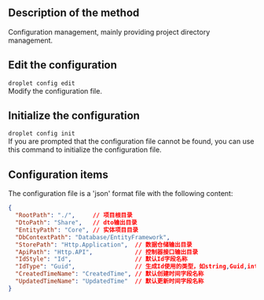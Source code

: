 ## Description of the method
Configuration management, mainly providing project directory management.

## Edit the configuration
`droplet config edit`  
Modify the configuration file.

## Initialize the configuration
`droplet config init`  
If you are prompted that the configuration file cannot be found, you can use this command to initialize the configuration file.

## Configuration items
The configuration file is a 'json' format file with the following content:
```json
{
  "RootPath": "./",     // 项目根目录
  "DtoPath": "Share",   // dto输出目录
  "EntityPath": "Core", // 实体项目目录
  "DbContextPath": "Database/EntityFramework",
  "StorePath": "Http.Application",  // 数据仓储输出目录
  "ApiPath": "Http.API",            // 控制器接口输出目录
  "IdStyle": "Id",                  // 默认Id字段名称
  "IdType": "Guid",                 // 生成Id使用的类型，如string,Guid,int
  "CreatedTimeName": "CreatedTime", // 默认创建时间字段名称
  "UpdatedTimeName": "UpdatedTime"  // 默认更新时间字段名称
}

```
